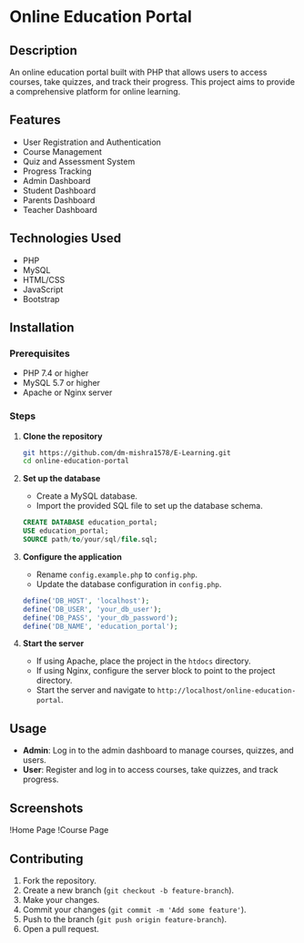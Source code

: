 # Online Education Portal

## Description
An online education portal built with PHP that allows users to access courses, take quizzes, and track their progress. This project aims to provide a comprehensive platform for online learning.

## Features
- User Registration and Authentication
- Course Management
- Quiz and Assessment System
- Progress Tracking
- Admin Dashboard
- Student Dashboard
- Parents Dashboard
- Teacher Dashboard
  
## Technologies Used
- PHP
- MySQL
- HTML/CSS
- JavaScript
- Bootstrap

## Installation

### Prerequisites
- PHP 7.4 or higher
- MySQL 5.7 or higher
- Apache or Nginx server

### Steps
1. **Clone the repository**
    ```bash
    git https://github.com/dm-mishra1578/E-Learning.git
    cd online-education-portal
    ```

2. **Set up the database**
    - Create a MySQL database.
    - Import the provided SQL file to set up the database schema.
    ```sql
    CREATE DATABASE education_portal;
    USE education_portal;
    SOURCE path/to/your/sql/file.sql;
    ```

3. **Configure the application**
    - Rename `config.example.php` to `config.php`.
    - Update the database configuration in `config.php`.
    ```php
    define('DB_HOST', 'localhost');
    define('DB_USER', 'your_db_user');
    define('DB_PASS', 'your_db_password');
    define('DB_NAME', 'education_portal');
    ```

4. **Start the server**
    - If using Apache, place the project in the `htdocs` directory.
    - If using Nginx, configure the server block to point to the project directory.
    - Start the server and navigate to `http://localhost/online-education-portal`.

## Usage
- **Admin**: Log in to the admin dashboard to manage courses, quizzes, and users.
- **User**: Register and log in to access courses, take quizzes, and track progress.

## Screenshots
!Home Page
!Course Page

## Contributing
1. Fork the repository.
2. Create a new branch (`git checkout -b feature-branch`).
3. Make your changes.
4. Commit your changes (`git commit -m 'Add some feature'`).
5. Push to the branch (`git push origin feature-branch`).
6. Open a pull request.



